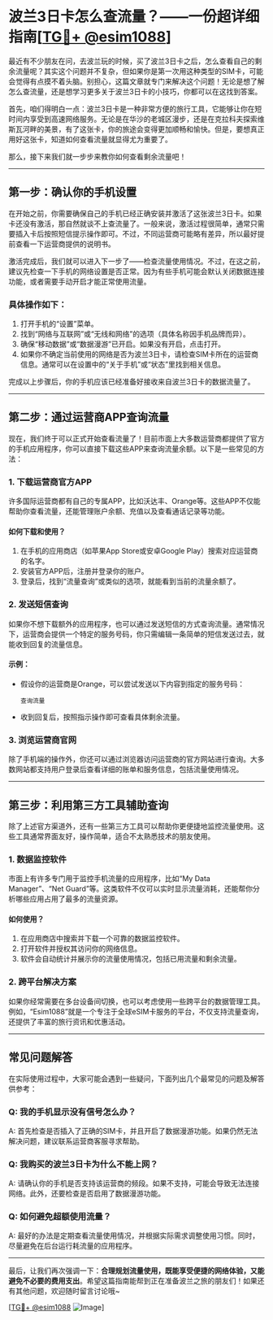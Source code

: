 # 波兰3日卡怎么查流量？——一份超详细指南[[TG💪+ @esim1088](https://t.me/s/esim1088)]

最近有不少朋友在问，去波兰玩的时候，买了波兰3日卡之后，怎么查看自己的剩余流量呢？其实这个问题并不复杂，但如果你是第一次用这种类型的SIM卡，可能会觉得有点摸不着头脑。别担心，这篇文章就专门来解决这个问题！无论是想了解怎么查流量，还是想学习更多关于波兰3日卡的小技巧，你都可以在这找到答案。

首先，咱们得明白一点：波兰3日卡是一种非常方便的旅行工具，它能够让你在短时间内享受到高速网络服务。无论是在华沙的老城区漫步，还是在克拉科夫探索维斯瓦河畔的美景，有了这张卡，你的旅途会变得更加顺畅和愉快。但是，要想真正用好这张卡，知道如何查看流量就显得尤为重要了。

那么，接下来我们就一步步来教你如何查看剩余流量吧！

---

## **第一步：确认你的手机设置**

在开始之前，你需要确保自己的手机已经正确安装并激活了这张波兰3日卡。如果卡还没有激活，那自然就谈不上查流量了。一般来说，激活过程很简单，通常只需要插入卡后按照短信提示操作即可。不过，不同运营商可能略有差异，所以最好提前查看一下运营商提供的说明书。

激活完成后，我们就可以进入下一步了——检查流量使用情况。不过，在这之前，建议先检查一下手机的网络设置是否正常。因为有些手机可能会默认关闭数据连接功能，或者需要手动开启才能正常使用流量。

### **具体操作如下：**
1. 打开手机的“设置”菜单。
2. 找到“网络与互联网”或“无线和网络”的选项（具体名称因手机品牌而异）。
3. 确保“移动数据”或“数据漫游”已开启。如果没有开启，点击打开。
4. 如果你不确定当前使用的网络是否为波兰3日卡，请检查SIM卡所在的运营商信息。通常可以在设置中的“关于手机”或“状态”里找到相关信息。

完成以上步骤后，你的手机应该已经准备好接收来自波兰3日卡的数据流量了。

---

## **第二步：通过运营商APP查询流量**

现在，我们终于可以正式开始查看流量了！目前市面上大多数运营商都提供了官方的手机应用程序，你可以直接下载这些APP来查询流量余额。以下是一些常见的方法：

### **1. 下载运营商官方APP**
许多国际运营商都有自己的专属APP，比如沃达丰、Orange等。这些APP不仅能帮助你查看流量，还能管理账户余额、充值以及查看通话记录等功能。

#### **如何下载和使用？**
1. 在手机的应用商店（如苹果App Store或安卓Google Play）搜索对应运营商的名字。
2. 安装官方APP后，注册并登录你的账户。
3. 登录后，找到“流量查询”或类似的选项，就能看到当前的流量余额了。

### **2. 发送短信查询**
如果你不想下载额外的应用程序，也可以通过发送短信的方式查询流量。通常情况下，运营商会提供一个特定的服务号码，你只需编辑一条简单的短信发送过去，就能收到回复的流量信息。

#### **示例：**
- 假设你的运营商是Orange，可以尝试发送以下内容到指定的服务号码：
  ```
  查询流量
  ```
- 收到回复后，按照指示操作即可查看具体剩余流量。

### **3. 浏览运营商官网**
除了手机端的操作外，你还可以通过浏览器访问运营商的官方网站进行查询。大多数网站都支持用户登录后查看详细的账单和服务信息，包括流量使用情况。

---

## **第三步：利用第三方工具辅助查询**

除了上述官方渠道外，还有一些第三方工具可以帮助你更便捷地监控流量使用。这些工具通常界面友好，操作简单，适合不太熟悉技术的朋友使用。

### **1. 数据监控软件**
市面上有许多专门用于监控手机流量的应用程序，比如“My Data Manager”、“Net Guard”等。这类软件不仅可以实时显示流量消耗，还能帮你分析哪些应用占用了最多的流量资源。

#### **如何使用？**
1. 在应用商店中搜索并下载一个可靠的数据监控软件。
2. 打开软件并授权其访问你的网络信息。
3. 软件会自动统计并展示你的流量使用情况，包括已用流量和剩余流量。

### **2. 跨平台解决方案**
如果你经常需要在多台设备间切换，也可以考虑使用一些跨平台的数据管理工具。例如，“Esim1088”就是一个专注于全球eSIM卡服务的平台，不仅支持流量查询，还提供了丰富的旅行资讯和优惠活动。

---

## **常见问题解答**

在实际使用过程中，大家可能会遇到一些疑问，下面列出几个最常见的问题及解答供参考：

### **Q: 我的手机显示没有信号怎么办？**
A: 首先检查是否插入了正确的SIM卡，并且开启了数据漫游功能。如果仍然无法解决问题，建议联系运营商客服寻求帮助。

### **Q: 我购买的波兰3日卡为什么不能上网？**
A: 请确认你的手机是否支持该运营商的频段。如果不支持，可能会导致无法连接网络。此外，还要检查是否启用了数据漫游功能。

### **Q: 如何避免超额使用流量？**
A: 最好的办法是定期查看流量使用情况，并根据实际需求调整使用习惯。同时，尽量避免在后台运行耗流量的应用程序。

---

最后，让我们再次强调一下：**合理规划流量使用，既能享受便捷的网络体验，又能避免不必要的费用支出**。希望这篇指南能帮到正在准备波兰之旅的朋友们！如果还有其他问题，欢迎随时留言讨论哦~

[[TG💪+ @esim1088](https://t.me/s/esim1088) ![Image](https://i.postimg.cc/4NQfJmqS/Snipaste-2025-05-13-00-14-12.png)]